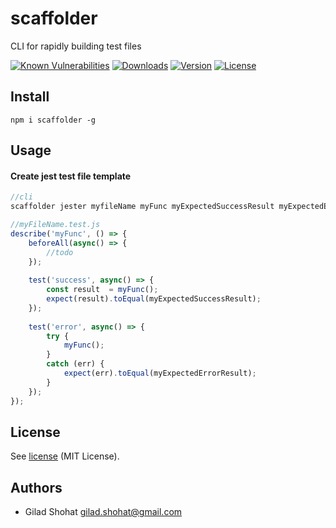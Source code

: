 # scaffolder

CLI for rapidly building test files 


[![Known Vulnerabilities](https://snyk.io/test/npm/scaffolder/badge.svg)](https://snyk.io/test/npm/gforce)
<a href="https://npmcharts.com/compare/scaffolder?minimal=true"><img src="https://img.shields.io/npm/dm/scaffolder.svg?sanitize=true" alt="Downloads"></a>
<a href="https://www.npmjs.com/package/scaffolder"><img src="https://img.shields.io/npm/v/scaffolder.svg?sanitize=true" alt="Version"></a>
<a href="https://www.npmjs.com/package/scaffolder"><img src="https://img.shields.io/npm/l/scaffolder.svg?sanitize=true" alt="License"></a>

## Install
```
npm i scaffolder -g
```

## Usage

#### Create jest test file template
```js
//cli
scaffolder jester myfileName myFunc myExpectedSuccessResult myExpectedErrorResult 
```
```js
//myFileName.test.js
describe('myFunc', () => { 
    beforeAll(async() => { 
        //todo 
    }); 
        
    test('success', async() => { 
        const result  = myFunc(); 
        expect(result).toEqual(myExpectedSuccessResult); 
    }); 
    
    test('error', async() => { 
        try { 
            myFunc(); 
        } 
        catch (err) { 
            expect(err).toEqual(myExpectedErrorResult); 
        } 
    }); 
});
```


## License

See [license](LICENSE) (MIT License).

## Authors

- Gilad Shohat <gilad.shohat@gmail.com>
